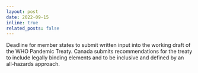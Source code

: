 ```yaml
---
layout: post
date: 2022-09-15
inline: true
related_posts: false
---
```


Deadline for member states to submit written input into the working draft of the WHO Pandemic Treaty. Canada submits recommendations for the treaty to include legally binding elements and to be inclusive and defined by an all-hazards approach.

